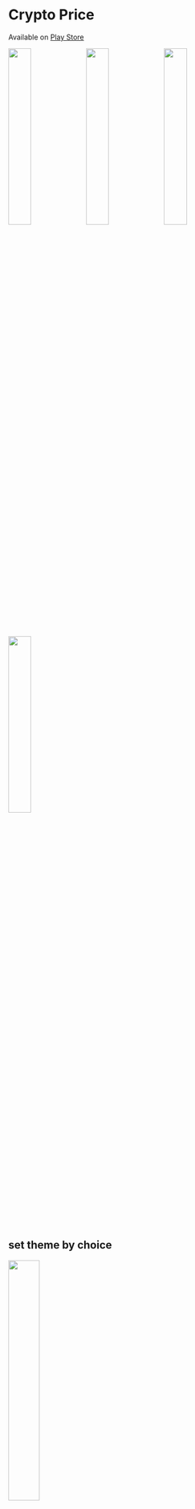 # Crypto Price
Available on [Play Store](https://play.google.com/store/apps/details?id=com.chinonso.coingecko)

<img src=https://user-images.githubusercontent.com/45709308/179709029-6b4b23ef-8174-4777-8671-5a97f472afa7.png width=30% height=30%>  <img src=https://user-images.githubusercontent.com/45709308/179709585-648aee68-02e4-4ab3-b2c4-f002d53d82cc.png width=30% height=30%>  <img src=https://user-images.githubusercontent.com/45709308/179798885-459f3565-6da4-4f11-a6c3-4d32766f5d43.png width=30% height=30%>
<img src=https://user-images.githubusercontent.com/45709308/179709807-768d4c15-46bf-4ef5-bee4-36fd9e7db53e.png width=30% height=30%>

## set theme by choice
<img src=https://user-images.githubusercontent.com/45709308/171430446-98faa751-6cac-46ec-b916-42f4edd8447c.jpg width=35% height=35%>
